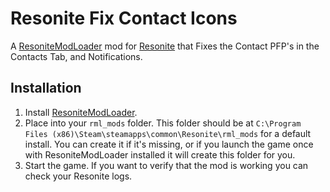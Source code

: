 # Resonite Fix Contact Icons

A [ResoniteModLoader](https://github.com/resonite-modding-group/ResoniteModLoader) mod for [Resonite](https://resonite.com/) that Fixes the Contact PFP's in the Contacts Tab, and Notifications.

## Installation
1. Install [ResoniteModLoader](https://github.com/resonite-modding-group/ResoniteModLoader).
2. Place []() into your `rml_mods` folder. This folder should be at `C:\Program Files (x86)\Steam\steamapps\common\Resonite\rml_mods` for a default install. You can create it if it's missing, or if you launch the game once with ResoniteModLoader installed it will create this folder for you.
3. Start the game. If you want to verify that the mod is working you can check your Resonite logs.
